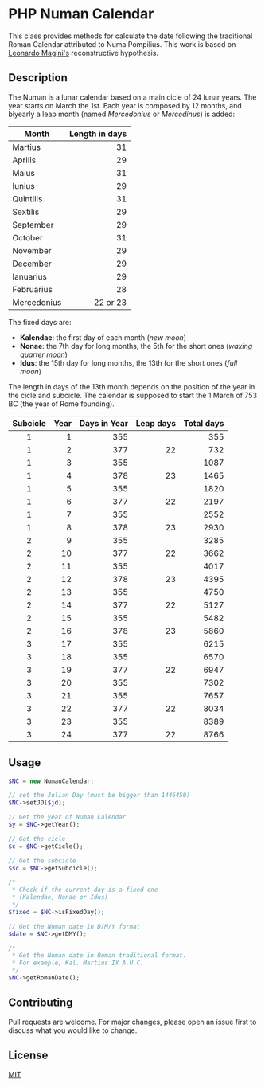 # PHP Numan Calendar
This class provides methods for calculate the date following the traditional Roman Calendar attributed to Numa Pompilius.
This work is based on [Leonardo Magini's](http://www.leonardomagini.it/PDF/34%20-%20I%20Fondamenti%20astronomici.pdf) reconstructive hypothesis.

## Description
The Numan is a lunar calendar based on a main cicle of 24 lunar years. The year starts on March the 1st. 
Each year is composed by 12 months, and biyearly a leap month (named *Mercedonius* or *Mercedinus*) is added:

| Month | Length in days  | 
| ---------- | ----:|
| Martius | 31 |
| Aprilis | 29 |
| Maius | 31 |
| Iunius | 29 | 
| Quintilis | 31 |
| Sextilis | 29 | 
| September | 29 |
| October | 31 |
| November | 29 |
| December | 29 | 
| Ianuarius | 29 |
| Februarius | 28 |
| Mercedonius | 22 or 23 |

The fixed days are:
* **Kalendae**: the first day of each month (*new moon*)
* **Nonae**: the 7th day for long months, the 5th for the short ones (*waxing quarter moon*)
* **Idus**: the 15th day for long months, the 13th for the short ones (*full moon*)

The length in days of the 13th month depends on the position of the year in the cicle and subcicle.
The calendar is supposed to start the 1 March of 753 BC (the year of Rome founding).

| Subcicle | Year  | Days in Year | Leap days | Total days |
| :----: | ----:| -----:|----:| -----:|
|1|1|355||355|
|1|2|377|22|732|
|1|3|355||1087|
|1|4|378|23|1465|
|1|5|355||1820|
|1|6|377|22|2197|
|1|7|355||2552|
|1|8|378|23|2930|
|2|9|355||3285|
|2|10|377|22|3662|
|2|11|355||4017|
|2|12|378|23|4395|
|2|13|355||4750|
|2|14|377|22|5127|
|2|15|355||5482|
|2|16|378|23|5860|
|3|17|355||6215|
|3|18|355||6570|
|3|19|377|22|6947|
|3|20|355||7302|
|3|21|355||7657|
|3|22|377|22|8034|
|3|23|355||8389|
|3|24|377|22|8766|


## Usage

```php
$NC = new NumanCalendar;

// set the Julian Day (must be bigger than 1446450)
$NC->setJD($jd);

// Get the year of Numan Calendar
$y = $NC->getYear();

// Get the cicle
$c = $NC->getCicle();

// Get the subcicle
$sc = $NC->getSubcicle();

/* 
 * Check if the current day is a fixed one
 * (Kalendae, Nonae or Idus)
 */
$fixed = $NC->isFixedDay();

// Get the Numan date in D/M/Y format
$date = $NC->getDMY();

/*
 * Get the Numan date in Roman traditional format.
 * For example, Kal. Martius IX A.U.C.
 */
$NC->getRomanDate();

```

## Contributing
Pull requests are welcome. For major changes, please open an issue first to discuss what you would like to change.

## License
[MIT](https://choosealicense.com/licenses/mit/)